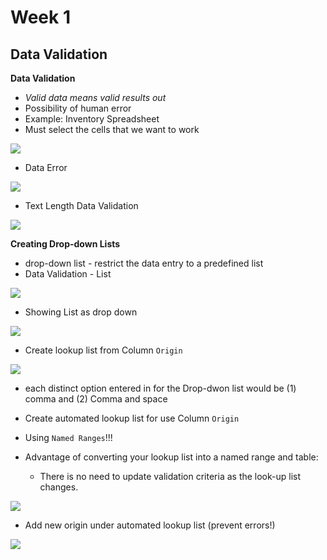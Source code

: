 # Week 1
## Data Validation

**Data Validation**
* *Valid data means valid results out*
* Possibility of human error
* Example: Inventory Spreadsheet
* Must select the cells that we want to work

![](screenshot/data-validation-1.gif)

* Data Error

![](screenshot/data-validation-error.gif)

* Text Length Data Validation

![](screenshot/data-validation-2.gif)

**Creating Drop-down Lists**
* drop-down list - restrict the data entry to a predefined list
* Data Validation - List

![](screenshot/data-validation-3.gif)

* Showing List as drop down

![](screenshot/data-validation-drop-down.gif)

* Create lookup list from Column `Origin`

![](screenshot/origin-lookup-list.gif)

* each distinct option entered in for the Drop-dwon list would be (1) comma and (2) Comma and space

* Create automated lookup list for use Column `Origin`
* Using `Named Ranges`!!!
* Advantage of converting your lookup list into a named range and table:
	* There is no need to update validation criteria as the look-up list changes.
	
![](screenshot/automated-lookup-list.gif)

* Add new origin under automated lookup list (prevent errors!)

![](screenshot/automated-lookup-list-new-origin.gif)

